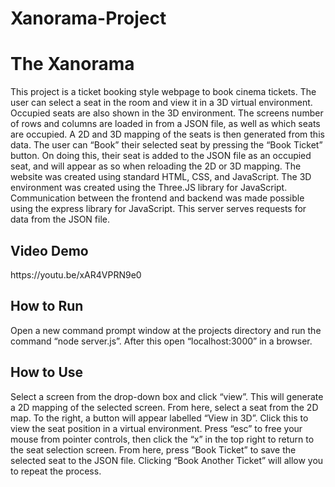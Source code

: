 # Xanorama-Project
<h1>The Xanorama</h1>

<p>This project is a ticket booking style webpage to book cinema tickets. The user can select a seat in the room and view it in a 3D virtual environment. Occupied seats are also shown in the 3D environment. The screens number of rows and columns are loaded in from a JSON file, as well as which seats are occupied. A 2D and 3D mapping of the seats is then generated from this data. The user can “Book” their selected seat by pressing the “Book Ticket” button. On doing this, their seat is added to the JSON file as an occupied seat, and will appear as so when reloading the 2D or 3D mapping. The website was created using standard HTML, CSS, and JavaScript. The 3D environment was created using the Three.JS library for JavaScript. Communication between the frontend and backend was made possible using the express library for JavaScript. This server serves requests for data from the JSON file.</p>

<h2>Video Demo</h2>
<p>https://youtu.be/xAR4VPRN9e0</p>

<h2>How to Run</h2>
<p>Open a new command prompt window at the projects directory and run the command “node server.js”. After this open “localhost:3000” in a browser.</p>

<h2>How to Use</h2>
<p>Select a screen from the drop-down box and click “view”. This will generate a 2D mapping of the selected screen. From here, select a seat from the 2D map. To the right, a button will appear labelled “View in 3D”. Click this to view the seat position in a virtual environment. Press “esc” to free your mouse from pointer controls, then click the “x” in the top right to return to the seat selection screen. From here, press “Book Ticket” to save the selected seat to the JSON file. Clicking “Book Another Ticket” will allow you to repeat the process.</p>
